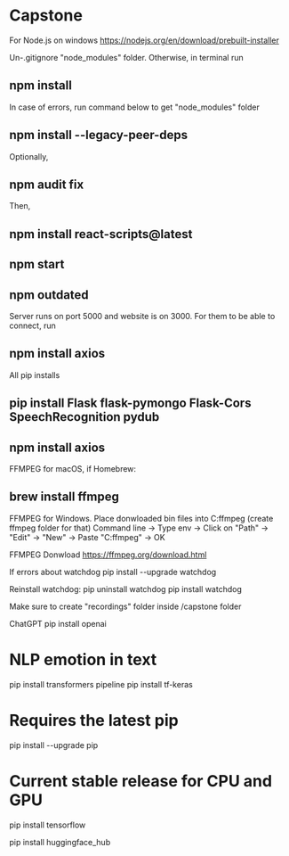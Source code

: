 # Capstone

For Node.js on windows https://nodejs.org/en/download/prebuilt-installer

Un-.gitignore "node_modules" folder. Otherwise, in terminal run

## npm install

In case of errors, run command below to get "node_modules" folder

## npm install --legacy-peer-deps

Optionally,

## npm audit fix

Then,

## npm install react-scripts@latest

## npm start

## npm outdated



Server runs on port 5000 and website is on 3000. For them to be able to connect, run

## npm install axios



All pip installs

## pip install Flask flask-pymongo Flask-Cors SpeechRecognition pydub

## npm install axios


FFMPEG for macOS, if Homebrew:

## brew install ffmpeg

FFMPEG for Windows. Place donwloaded bin files into C\:ffmpeg (create ffmpeg folder for that) 
Command line -> Type env -> Click on "Path" -> "Edit" -> "New" -> Paste "C\:ffmpeg" -> OK

FFMPEG Donwload https://ffmpeg.org/download.html


If errors about watchdog
pip install --upgrade watchdog

Reinstall watchdog:
pip uninstall watchdog
pip install watchdog


Make sure to create "recordings" folder inside /capstone folder

ChatGPT
pip install openai


# NLP emotion in text
pip install transformers pipeline
pip install tf-keras

# Requires the latest pip
pip install --upgrade pip

# Current stable release for CPU and GPU
pip install tensorflow

pip install huggingface_hub